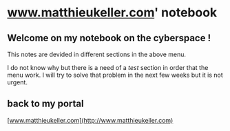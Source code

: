 # www.matthieukeller.com' notebook

## Welcome on my notebook on the cyberspace !

This notes are devided in different sections in the above menu.

I do not know why but there is a need of a _test_ section in order that the menu
work. I will try to solve that problem in the next few weeks but it is not
urgent.

## back to my portal

 [www.matthieukeller.com](http://www.matthieukeller.com)

